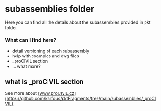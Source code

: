 # subassemblies folder

Here you can find all the details about the subassemblies provided in pkt folder.

### What can I find here?

- detail versioning of each subassembly
- help with examples and dwg files
- \_proCIVIL section
- ... what more?

## what is \_proCIVIL section

See more about [www.proCIVIL.cz](https://github.com/karfous/pktFragments/tree/main/subassemblies/_proCIVIL).
